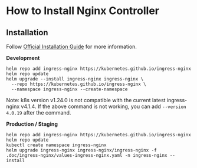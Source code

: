# How to Install Nginx Controller

## Installation

Follow [Official Installation Guide](https://kubernetes.github.io/ingress-nginx/deploy/) for more information.

**Development**

```
helm repo add ingress-nginx https://kubernetes.github.io/ingress-nginx
helm repo update
helm upgrade --install ingress-nginx ingress-nginx \
  --repo https://kubernetes.github.io/ingress-nginx \
  --namespace ingress-nginx --create-namespace
```
Note: k8s version v1.24.0 is not compatible with the current latest ingress-nginx v4.1.4. If the above command is not working, you can add `--version 4.0.19` after the command.

**Production / Staging**

```
helm repo add ingress-nginx https://kubernetes.github.io/ingress-nginx
helm repo update
kubectl create namespace ingress-nginx
helm upgrade ingress-nginx ingress-nginx/ingress-nginx -f .doc/ingress-nginx/values-ingress-nginx.yaml -n ingress-nginx --install
```
